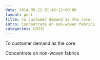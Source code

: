```yaml
---
date: 2014-05-22 01:49:12+00:00
layout: post
title: To customer demand as the core
intro: Concentrate on non-woven fabrics
categories: 幻灯片
---
```


To customer demand as the core

Concentrate on non-woven fabrics
